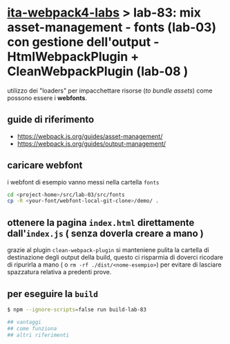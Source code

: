 # [ita-webpack4-labs](https://github.com/rondinif/ita-webpack4-labs) > **lab-83**: mix asset-management - fonts (lab-03) con gestione dell'output - HtmlWebpackPlugin + CleanWebpackPlugin (lab-08 )
utilizzo dei "loaders" per impacchettare risorse (*to bundle assets*) come possono essere i **webfonts**.
## guide di riferimento
- https://webpack.js.org/guides/asset-management/
- https://webpack.js.org/guides/output-management/

## caricare webfont
i webfont di esempio <!-- possono essere caricati ad esempio da https://github.com/itgalaxy/webfont/tree/master/demo e --> vanno messi nella cartella `fonts`
``` bash
cd <project-home>/src/lab-03/src/fonts
cp -R <your-font/webfont-local-git-clone>/demo/ .
```
<!-- TODO: descrivere ed integrare con @rondinif/phytojs-webfonts -->

## ottenere la pagina `index.html` direttamente dall'`index.js` ( senza doverla creare a mano )
grazie al plugin `clean-webpack-plugin` si manteniene pulita la cartella di destinazione degli output della build, questo ci risparmia di doverci ricodare di ripurirla a mano ( o `rm -rf ./dist/<nome-esempio>`) per evitare di lasciare spazzatura relativa a predenti prove. 


## per eseguire la `build`
``` bash
$ npm --ignore-scripts=false run build-lab-83

## vantaggi
## come funziona
## altri riferimenti 
